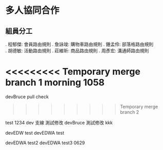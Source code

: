 # 多人協同合作

## 組員分工

. 程郁傑: 會員路由規則
. 詹詠竣: 購物車路由規則
. 鍾孟伶: 部落格路由規則  
. 胡德敏: 活動路由規則
. 莊維昕: 商品路由規則
. 周彥宏: 溝通師路由規則

<<<<<<<<< Temporary merge branch 1
morning 1058
=========

devBruce pull check
>>>>>>>>> Temporary merge branch 2

test
1234
dev 支線 測試修改
devBruce 測試修改
kkk


devEDW test
devEDWA test

devEDWA test2
devEDWA test3 0629